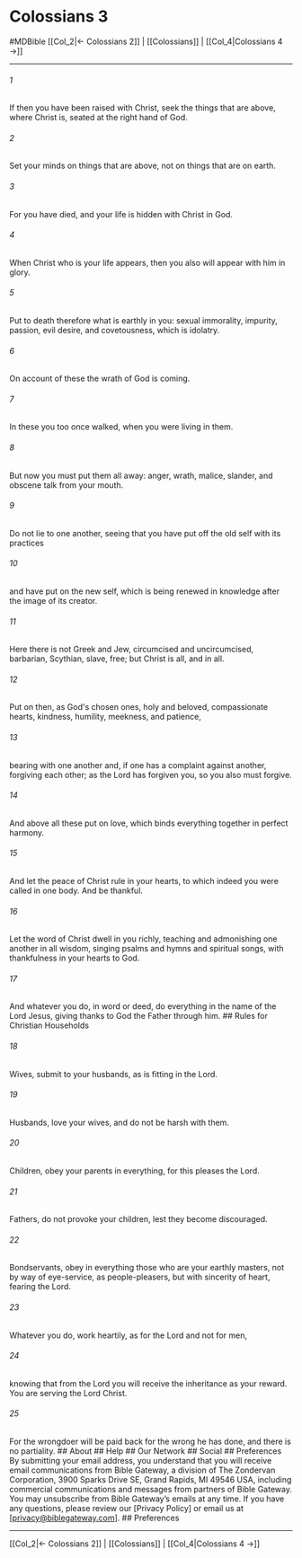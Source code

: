 # Colossians 3
#MDBible
[[Col_2|← Colossians 2]] | [[Colossians]] | [[Col_4|Colossians 4 →]]

***






###### 1 


If then you have been raised with Christ, seek the things that are above, where Christ is, seated at the right hand of God. 





###### 2 


Set your minds on things that are above, not on things that are on earth. 





###### 3 


For you have died, and your life is hidden with Christ in God. 





###### 4 


When Christ who is your life appears, then you also will appear with him in glory. 





###### 5 


Put to death therefore what is earthly in you: sexual immorality, impurity, passion, evil desire, and covetousness, which is idolatry. 





###### 6 


On account of these the wrath of God is coming. 





###### 7 


In these you too once walked, when you were living in them. 





###### 8 


But now you must put them all away: anger, wrath, malice, slander, and obscene talk from your mouth. 





###### 9 


Do not lie to one another, seeing that you have put off the old self with its practices 





###### 10 


and have put on the new self, which is being renewed in knowledge after the image of its creator. 





###### 11 


Here there is not Greek and Jew, circumcised and uncircumcised, barbarian, Scythian, slave, free; but Christ is all, and in all. 





###### 12 


Put on then, as God's chosen ones, holy and beloved, compassionate hearts, kindness, humility, meekness, and patience, 





###### 13 


bearing with one another and, if one has a complaint against another, forgiving each other; as the Lord has forgiven you, so you also must forgive. 





###### 14 


And above all these put on love, which binds everything together in perfect harmony. 





###### 15 


And let the peace of Christ rule in your hearts, to which indeed you were called in one body. And be thankful. 





###### 16 


Let the word of Christ dwell in you richly, teaching and admonishing one another in all wisdom, singing psalms and hymns and spiritual songs, with thankfulness in your hearts to God. 





###### 17 


And whatever you do, in word or deed, do everything in the name of the Lord Jesus, giving thanks to God the Father through him. ## Rules for Christian Households 





###### 18 


Wives, submit to your husbands, as is fitting in the Lord. 





###### 19 


Husbands, love your wives, and do not be harsh with them. 





###### 20 


Children, obey your parents in everything, for this pleases the Lord. 





###### 21 


Fathers, do not provoke your children, lest they become discouraged. 





###### 22 


Bondservants, obey in everything those who are your earthly masters, not by way of eye-service, as people-pleasers, but with sincerity of heart, fearing the Lord. 





###### 23 


Whatever you do, work heartily, as for the Lord and not for men, 





###### 24 


knowing that from the Lord you will receive the inheritance as your reward. You are serving the Lord Christ. 





###### 25 


For the wrongdoer will be paid back for the wrong he has done, and there is no partiality. ## About ## Help ## Our Network ## Social ## Preferences By submitting your email address, you understand that you will receive email communications from Bible Gateway, a division of The Zondervan Corporation, 3900 Sparks Drive SE, Grand Rapids, MI 49546 USA, including commercial communications and messages from partners of Bible Gateway. You may unsubscribe from Bible Gateway&rsquo;s emails at any time. If you have any questions, please review our [Privacy Policy] or email us at [privacy@biblegateway.com]. ## Preferences

***

[[Col_2|← Colossians 2]] | [[Colossians]] | [[Col_4|Colossians 4 →]]
